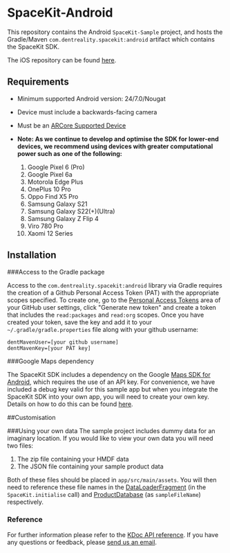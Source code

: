 # SpaceKit-Android

This repository contains the Android `SpaceKit-Sample` project, and hosts the Gradle/Maven 
`com.dentreality.spacekit:android` artifact which contains the SpaceKit SDK.

The iOS repository can be found [here](https://github.com/DentReality/SpaceKit-iOS).

## Requirements

* Minimum supported Android version: 24/7.0/Nougat
* Device must include a backwards-facing camera
* Must be an [ARCore Supported Device](https://developers.google.com/ar/devices) 
* **Note: As we continue to develop and optimise the SDK for lower-end devices, we recommend using devices with greater computational power such as one of the following:**

	1. Google Pixel 6 (Pro)
	1. Google Pixel 6a
	1. Motorola Edge Plus
	1. OnePlus 10 Pro
	1. Oppo Find X5 Pro
	1. Samsung Galaxy S21
	1. Samsung Galaxy S22(+)(Ultra)
	1. Samsung Galaxy Z Flip 4
	1. Viro 780 Pro
	1. Xaomi 12 Series

## Installation

###Access to the Gradle package

Access to the `com.dentreality.spacekit:android` library via Gradle requires the creation of a Github Personal Access Token (PAT) with the appropriate scopes specified. To create one, go to the [Personal Access Tokens](https://github.com/settings/tokens) area of your GitHub user settings, click "Generate new token" and create a token that includes the `read:packages` and `read:org` scopes. Once you have created your token, save the key and add it to your `~/.gradle/gradle.properties` file along with your github username:

```
dentMavenUser=[your github username]
dentMavenKey=[your PAT key]
```

###Google Maps dependency

The SpaceKit SDK includes a dependency on the Google [Maps SDK for Android](https://developers.google.com/maps/documentation/android-sdk/overview), which requires the use of an API key. For convenience, we have included a debug key valid for this sample app but when you integrate the SpaceKit SDK into your own app, you will need to create your own key. Details on how to do this can be found [here](https://developers.google.com/maps/documentation/android-sdk/get-api-key).

##Customisation

###Using your own data
The sample project includes dummy data for an imaginary location. If you would like to view your own data you will need two files:

1. The zip file containing your HMDF data 
2. The JSON file containing your sample product data

Both of these files should be placed in `app/src/main/assets`. You will then need to reference these file names in the [DataLoaderFragment](https://github.com/DentReality/SpaceKit-Android/blob/main/app/src/main/java/com/dentreality/spacekit/sample/DataLoaderFragment.kt) (in the `SpaceKit.initialise` call) and [ProductDatabase](https://github.com/DentReality/SpaceKit-Android/blob/main/app/src/main/java/com/dentreality/spacekit/sample/ProductDatabase.kt) (as `sampleFileName`) respectively.

### Reference

For further information please refer to the [KDoc API reference](https://dentreality.github.io/SpaceKit-Android). If you have any questions or feedback, please [send us an email](mailto:elliot@dentreality.com).